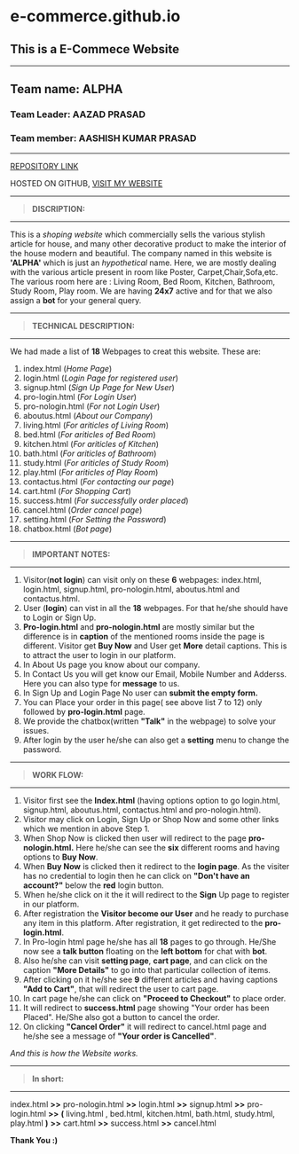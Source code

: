 # e-commerce.github.io
## This is a E-Commece Website
____

 ## Team name: ALPHA

### Team Leader: AAZAD PRASAD

### Team member: AASHISH KUMAR PRASAD
___




[REPOSITORY LINK](https://github.com/aazadprasad/e-commerce.github.io.git "Repository link")

HOSTED ON GITHUB,
[VISIT MY WEBSITE](https://aazadprasad.github.io/e-commerce.github.io/ "Website link") 
___


>**DISCRIPTION:**
___

This is a _shoping website_ which commercially sells the various stylish article for house, and many other decorative product to make the interior of the house modern and beautiful. 
The company named in this website is **'ALPHA'** which is just an _hypothetical_ name. Here, we are mostly dealing with the various article present in room like Poster, Carpet,Chair,Sofa,etc.
The various room here are : Living Room, Bed Room, Kitchen, Bathroom, Study Room, Play room. We are having **24x7** active and for that we also assign a **bot** for your general query.

___
>**TECHNICAL DESCRIPTION:**
___

We had made a list of **18** Webpages to creat this website.
These are:
1. index.html		(_Home Page_)
2. login.html 		(_Login Page for registered user_)
3. signup.html		(_Sign Up Page for New User_)
4. pro-login.html 	(_For Login User_)
5. pro-nologin.html	(_For not Login User_)
6. aboutus.html 	(_About our Company_)
7. living.html 		(_For ariticles of Living Room_)
8. bed.html 		(_For ariticles of Bed Room_)
9. kitchen.html 	(_For ariticles of Kitchen_)
10. bath.html 		(_For ariticles of Bathroom_)
11. study.html 		(_For ariticles of Study Room_)
12. play.html 		(_For ariticles of Play Room_)
13. contactus.html 	(_For contacting our page_)
14. cart.html 		(_For Shopping Cart_)
15. success.html 	(_For successfully order placed_)
16. cancel.html 	(_Order cancel page_)
17. setting.html 	(_For Setting the Password_)
18. chatbox.html 	(_Bot page_)


___
>**IMPORTANT NOTES:**
___

1. Visitor(**not login**) can visit only on these **6** webpages: index.html, login.html, signup.html, pro-nologin.html, aboutus.html and contactus.html.
1. User (**login**) can vist in all the **18** webpages. For that he/she should have to Login or Sign Up.
1. **Pro-login.html** and **pro-nologin.html** are mostly similar but the difference is in **caption** of the mentioned rooms inside the page is different. Visitor get **Buy Now** and User get **More** detail captions. This is to attract the user to login in our platform.
1. In About Us page you know about our company.
1. In Contact Us you will get know our Email, Mobile Number and Adderss. Here you can also type for **message** to us.
1. In Sign Up and Login Page No user can **submit the empty form.**
1. You can Place your order in this page( see above list 7 to 12) only followed by **pro-login.html** page.
1. We provide the chatbox(written **"Talk"** in the webpage) to solve your issues. 
1. After login by the user he/she can also get a **setting** menu to change the password.


___
>**WORK FLOW:**
___

1. Visitor first see the **Index.html** (having options option to go login.html, signup.html, aboutus.html, contactus.html and pro-nologin.html).
1. Visitor may click on Login, Sign Up or Shop Now and some other links which we mention in above Step 1.
1. When Shop Now is clicked then user will redirect to the page **pro-nologin.html.** Here he/she can see the **six** different rooms and having options to **Buy Now**.
1. When **Buy Now** is clicked then it redirect to the **login page**. As the visiter has no credential to login then he can click on **"Don't have an account?"** below the **red** login button.
1. When he/she click on it the it will redirect to the **Sign** Up page to register in our platform.
1. After registration the **Visitor become our User** and he ready to purchase any item in this platform. After registration, it get redirected to the **pro-login.html**.
1. In Pro-login html page he/she has all **18** pages to go through. He/She now see a **talk button** floating on the **left bottom** for chat with **bot**.
1. Also he/she can visit **setting page**, **cart page**, and can click on the caption **"More Details"** to go into that particular collection of items.
1. After clicking on it he/she see **9** different articles and having captions **"Add to Cart"**, that will redirect the user to cart page.
1. In cart page he/she can click on **"Proceed to Checkout"** to place order.
1. It will redirect to **success.html** page showing "Your order has been Placed". He/She also got a button to cancel the order.
1. On clicking **"Cancel Order"** it will redirect to cancel.html page and he/she see a message of **"Your order is Cancelled"**.
	
_And this is how the Website works._

___
>**In short:**
___

index.html **>>** pro-nologin.html **>>** login.html **>>** signup.html **>>** pro-login.html **>>** **(** living.html , bed.html, kitchen.html, bath.html, study.html, play.html **)** **>>** cart.html **>>** success.html **>>** cancel.html

**Thank You :)**
